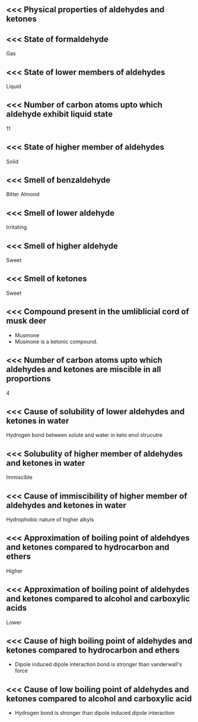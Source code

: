<<<
 Physical properties of aldehydes and ketones
---


>>> 
<<<
 State of formaldehyde
---

Gas

>>> 
<<<
 State of lower members of aldehydes
---

Liquid


>>> 
<<<
 Number of carbon atoms upto which aldehyde exhibit liquid state
---

11

>>> 
<<<
 State of higher member of aldehydes
---

Solid

>>> 
<<<
 Smell of benzaldehyde
---

Bitter Almond


>>> 
<<<
 Smell of lower aldehyde
---

Irritating

>>> 
<<<
 Smell of higher aldehyde
---

Sweet

>>> 
<<<
 Smell of ketones
---

Sweet

>>> 
<<<
 Compound present in the umliblicial cord of musk deer
---


- Musmone
- Musmone is a ketonic compound.



>>> 
<<<
 Number of carbon atoms upto which aldehydes and ketones are miscible in all proportions
---

4

>>> 
<<<
 Cause of solubility of lower aldehydes and ketones in water
---

Hydrogen bond between solute and water in keto enol strucutre


>>> 
<<<
 Solubulity of higher member of aldehydes and ketones in water
---

Immiscible


>>> 
<<<
 Cause of immiscibility of higher member of aldehydes and ketones in water
---

Hydrophobic nature of higher alkyls



>>> 
<<<
 Approximation of boiling point of aldehdyes and ketones compared to hydrocarbon and ethers
---

Higher


>>> 
<<<
 Approximation of boiling point of aldehydes and ketones compared to alcohol and carboxylic acids
---

Lower


>>> 
<<<
 Cause of high boiling point of aldehydes and ketones compared to hydrocarbon and ethers
---

- Dipole induced dipole interaction bond is stronger than vanderwall's force

>>> 
<<<
 Cause of low boiling point of aldehydes and ketones compared to alcohol and carboxylic acid
---

- Hydrogen bond is stronger than dipole induced dipole interaction




>>> 
